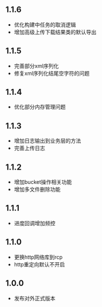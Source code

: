 ## 1.1.6
- 优化构建中任务的取消逻辑
- 增加高级上传下载结果类的默认导出

## 1.1.5
- 完善部分xml序列化
- 修复xml序列化结尾空字符的问题

## 1.1.4
- 优化部分内存管理问题

## 1.1.3
- 增加日志输出到业务层的方法
- 完善上传日志

## 1.1.2
- 增加bucket操作相关功能
- 增加多文件删除功能

## 1.1.1
- 进度回调增加频控

## 1.1.0
- 更换http网络库到rcp
- http重定向默认不开启

## 1.0.0
- 发布对外正式版本